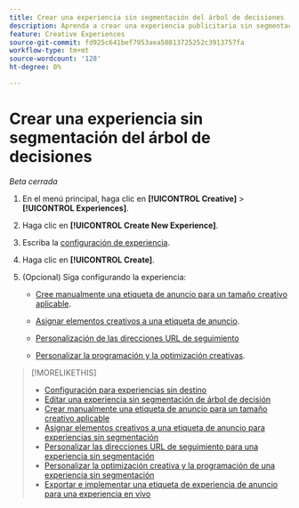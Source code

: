 ```yaml
---
title: Crear una experiencia sin segmentación del árbol de decisiones
description: Aprenda a crear una experiencia publicitaria sin segmentación.
feature: Creative Experiences
source-git-commit: fd925c641bef7953aea50813725252c3913757fa
workflow-type: tm+mt
source-wordcount: '128'
ht-degree: 0%

---
```


# Crear una experiencia sin segmentación del árbol de decisiones

*Beta cerrada*

1. En el menú principal, haga clic en **[!UICONTROL Creative]** > **[!UICONTROL Experiences]**.

1. Haga clic en **[!UICONTROL Create New Experience]**.

1. Escriba la [configuración de experiencia](experience-settings-no-targeting.md).

1. Haga clic en **[!UICONTROL Create]**.

1. (Opcional) Siga configurando la experiencia:

   * [Cree manualmente una etiqueta de anuncio para un tamaño creativo aplicable](experience-tag-create-manually.md).

   * [Asignar elementos creativos a una etiqueta de anuncio](experience-tag-assign-creatives.md).

   * [Personalización de las direcciones URL de seguimiento](experience-tracking-urls-no-targeting.md)

   * [Personalizar la programación y la optimización creativas](experience-optimization-scheduling-no-targeting.md).

>[!MORELIKETHIS]
>
>* [Configuración para experiencias sin destino](experience-settings-no-targeting.md)
>* [Editar una experiencia sin segmentación de árbol de decisión](experience-edit-no-targeting.md)
>* [Crear manualmente una etiqueta de anuncio para un tamaño creativo aplicable](/help/creative/experiences/experience-tag-create-manually.md)
>* [Asignar elementos creativos a una etiqueta de anuncio para experiencias sin segmentación](experience-tag-assign-creatives.md)
>* [Personalizar las direcciones URL de seguimiento para una experiencia sin segmentación](/help/creative/experiences/experience-tracking-urls-no-targeting.md)
>* [Personalizar la optimización creativa y la programación de una experiencia sin segmentación](/help/creative/experiences/experience-optimization-scheduling-no-targeting.md)
>* [Exportar e implementar una etiqueta de experiencia de anuncio para una experiencia en vivo](/help/creative/experiences/experience-tag-export.md)
